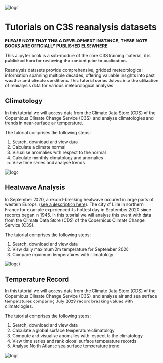 ![logo](https://climate.copernicus.eu/sites/default/files/custom-uploads/branding/LogoLine_horizon_EC_Cop_ECMWF.png)

# Tutorials on C3S reanalysis datasets

**PLEASE NOTE THAT THIS A DEVELOPMENT INSTANCE, THESE NOTE BOOKS ARE OFFICIALLY PUBLISHED ELSEWHERE**

This Jupyter book is a sub-module of the core C3S training material, it is published here for reviewing the
content prior to publication.

Reanalysis datasets provide comprehensive, gridded meteorological information spanning multiple decades, offering valuable insights into past weather and climate conditions. This tutorial series delves into the utilization of reanalysis data for various meteorological analyses.

## Climatology

In this tutorial we will access data from the Climate Data Store (CDS) of the Copernicus Climate Change Service (C3S), and analyse climatologies and trends in near-surface air temperature. 

The tutorial comprises the following steps:

1. Search, download and view data
2. Calculate a climate normal
3. Visualise anomalies with respect to the normal
4. Calculate monthly climatology and anomalies
5. View time series and analyse trends

![logo](./img/climatology_banner.png)


## Heatwave Analysis

In September 2020, a record-breaking heatwave occured in large parts of western Europe, ([see a description here](https://climate.copernicus.eu/september-brings-record-breaking-warm-temperatures-and-low-sea-ice)). The city of Lille in northern France for example experienced its hottest day in September 2020 since records began in 1945. In this tutorial we will analyse this event with data from the Climate Data Store (CDS) of the Copernicus Climate Change Service (C3S).

The tutorial comprises the following steps:

1. Search, download and view data
2. View daily maximum 2m temperature for September 2020
3. Compare maximum temperatures with climatology

![logo](./img/Temp_records_banner.png))


## Temperature Record

In this tutorial we will access data from the Climate Data Store (CDS) of the Copernicus Climate Change Service (C3S), and analyse air and sea surface temperatures comparing July 2023 record breaking values with climatologies. 

The tutorial comprises the following steps:

1. Search, download and view data
2. Calculate a global surface temperature climatology
3. Compute and visualise anomalies with respect to the climatology
4. View time series and rank global surface temperature records
5. Analyse North Atlantic sea surface temperature trend

![logo](img/reanalysis-temp-record-000.png)

   
